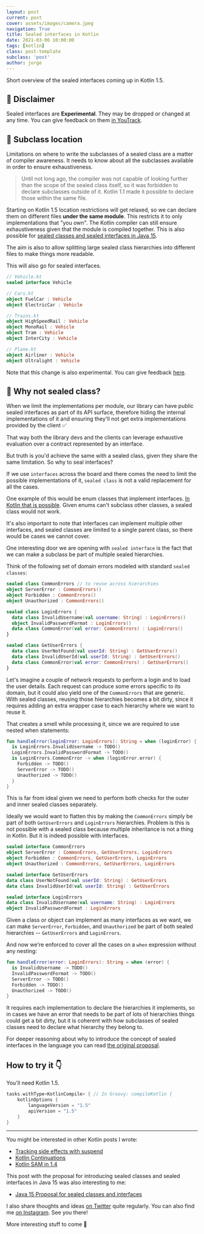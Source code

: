 ```yaml
---
layout: post
current: post
cover: assets/images/camera.jpeg
navigation: True
title: Sealed interfaces in Kotlin
date: 2021-03-06 10:00:00
tags: [kotlin]
class: post-template
subclass: 'post'
author: jorge
---
```


Short overview of the sealed interfaces coming up in Kotlin 1.5.

## 🚨 Disclaimer

Sealed interfaces are **Experimental**. They may be dropped or changed at any time. You can give feedback on them [in YouTrack](https://youtrack.jetbrains.com/issue/KT-42433?_ga=2.63257064.633709735.1615016427-1586827560.1591541237).

## 🔎 Subclass location

Limitations on where to write the subclasses of a sealed class are a matter of compiler awareness. It needs to know about all the subclasses available in order to ensure exhaustiveness.

> Until not long ago, the compiler was not capable of looking further than the scope of the sealed class itself, so it was forbidden to declare subclasses outside of it. Kotlin 1.1 made it possible to declare those within the same file.

Starting on Kotlin 1.5 location restrictions will get relaxed, so we can declare them on different files **under the same module**. This restricts it to only implementations that "you own". The Kotlin compiler can still ensure exhaustiveness given that the module is compiled together. This is also possible for [sealed classes and sealed interfaces in Java 15](https://openjdk.java.net/jeps/360).

The aim is also to allow splitting large sealed class hierarchies into different files to make things more readable.

This will also go for sealed interfaces.

```kotlin
// Vehicle.kt
sealed interface Vehicle

// Cars.kt
object FuelCar : Vehicle
object ElectricCar : Vehicle

// Trains.kt
object HighSpeedRail : Vehicle
object MonoRail : Vehicle
object Tram : Vehicle
object InterCity : Vehicle

// Plane.kt
object Airliner : Vehicle
object Ultralight : Vehicle
```

Note that this change is also experimental. You can give feedback [here](https://youtrack.jetbrains.com/issue/KT-42433?_ga=2.134533430.633709735.1615016427-1586827560.1591541237).

## 🤔 Why not sealed class?

When we limit the implementations per module, our library can have public sealed interfaces as part of its API surface, therefore hiding the internal implementations of it and ensuring they'll not get extra implementations provided by the client ✅

That way both the library devs and the clients can leverage exhaustive evaluation over a contract represented by an interface.

But truth is you'd achieve the same with a sealed class, given they share the same limitation. So why to seal interfaces?

If we use `interfaces` across the board and there comes the need to limit the possible implementations of it, `sealed class` is not a valid replacement for all the cases.

One example of this would be enum classes that implement interfaces. [In Kotlin that is possible](https://kotlinlang.org/docs/enum-classes.html#implementing-interfaces-in-enum-classes). Given enums can't subclass other classes, a sealed class would not work.

It's also important to note that interfaces can implement multiple other interfaces, and sealed classes are limited to a single parent class, so there would be cases we cannot cover.

One interesting door we are opening with `sealed interface` is the fact that we can make a subclass be part of multiple sealed hierarchies.

Think of the following set of domain errors modeled with standard `sealed classes`:

```kotlin
sealed class CommonErrors // to reuse across hierarchies
object ServerError : CommonErrors()
object Forbidden : CommonErrors()
object Unauthorized : CommonErrors()

sealed class LoginErrors {
  data class InvalidUsername(val username: String) : LoginErrors()
  object InvalidPasswordFormat : LoginErrors()
  data class CommonError(val error: CommonErrors) : LoginErrors()
}

sealed class GetUserErrors {
  data class UserNotFound(val userId: String) : GetUserErrors()
  data class InvalidUserId(val userId: String) : GetUserErrors()
  data class CommonError(val error: CommonErrors) : GetUserErrors()
}
```

Let's imagine a couple of network requests to perform a login and to load the user details. Each request can produce some errors specific to its domain, but it could also yield one of the `CommonErrors` that are generic. With sealed classes, reusing those hierarchies becomes a bit dirty, since it requires adding an extra wrapper case to each hierarchy where we want to reuse it.

That creates a smell while processing it, since we are required to use nested when statements:

```kotlin
fun handleError(loginError: LoginErrors): String = when (loginError) {
  is LoginErrors.InvalidUsername -> TODO()
  LoginErrors.InvalidPasswordFormat -> TODO()
  is LoginErrors.CommonError -> when (loginError.error) {
    Forbidden -> TODO()
    ServerError -> TODO()
    Unauthorized -> TODO()
  }
}
```

This is far from ideal given we need to perform both checks for the outer and inner sealed classes separately.

Ideally we would want to flatten this by making the `CommonErrors` simply be part of both `GetUserErrors` and `LoginErrors` hierarchies. Problem is this is not possible with a sealed class because multiple inheritance is not a thing in Kotlin. But it is indeed possible with interfaces.

```kotlin
sealed interface CommonErrors
object ServerError : CommonErrors, GetUserErrors, LoginErrors
object Forbidden : CommonErrors, GetUserErrors, LoginErrors
object Unauthorized : CommonErrors, GetUserErrors, LoginErrors

sealed interface GetUserErrors
data class UserNotFound(val userId: String) : GetUserErrors
data class InvalidUserId(val userId: String) : GetUserErrors

sealed interface LoginErrors
data class InvalidUsername(val username: String) : LoginErrors
object InvalidPasswordFormat : LoginErrors
```

Given a class or object can implement as many interfaces as we want, we can make `ServerError`, `Forbidden`, and `Unauthorized` be part of both sealed hierarchies -- `GetUserErrors` and `LoginErrors`.

And now we're enforced to cover all the cases on a `when` expression without any nesting:

```kotlin
fun handleError(error: LoginErrors): String = when (error) {
  is InvalidUsername -> TODO()
  InvalidPasswordFormat -> TODO()
  ServerError -> TODO()
  Forbidden -> TODO()
  Unauthorized -> TODO()
}

```

It requires each implementation to declare the hierarchies it implements, so in cases we have an error that needs to be part of lots of hierarchies things could get a bit dirty, but it is coherent with how subclasses of sealed classes need to declare what hierarchy they belong to.

For deeper reasoning about why to introduce the concept of sealed interfaces in the language you can read [the original proposal](https://github.com/Kotlin/KEEP/blob/master/proposals/sealed-interface-freedom.md).

## How to try it 👇

You'll need Kotlin 1.5.

```groovy
tasks.withType<KotlinCompile> { // In Groovy: compileKotlin {
    kotlinOptions {
        languageVersion = "1.5"
        apiVersion = "1.5"
    }
}
```

---

You might be interested in other Kotlin posts I wrote:

* [Tracking side effects with suspend](https://jorgecastillo.dev/tracking-side-effects-with-suspend)
* [Kotlin Continuations](https://jorgecastillo.dev/digging-into-kotlin-continuations)
* [Kotlin SAM in 1.4](https://jorgecastillo.dev/kotlin-sam-conversions)

This post with the proposal for introducing sealed classes and sealed interfaces in Java 15 was also interesting to me:

* [Java 15 Proposal for sealed classes and interfaces](https://openjdk.java.net/jeps/360)

I also share thoughts and ideas [on Twitter](https://twitter.com/JorgeCastilloPR) quite regularly. You can also find me [on Instagram](https://www.instagram.com/jorgecastillopr/). See you there!

More interesting stuff to come 🙌
